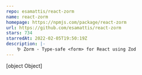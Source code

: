 ```yaml
---
repo: esamattis/react-zorm
name: react-zorm
homepage: https://npmjs.com/package/react-zorm
url: https://github.com/esamattis/react-zorm
stars: 734
starredAt: 2022-02-05T19:50:19Z
description: |-
    🪱 Zorm - Type-safe <form> for React using Zod
---
```


[object Object]
